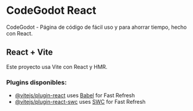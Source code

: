 # CodeGodot React

CodeGodot - Página de código de fácil uso y para ahorrar tiempo, hecho con React.

## React + Vite

Este proyecto usa Vite con React y HMR. 

### Plugins disponibles:

- [@vitejs/plugin-react](https://github.com/vitejs/vite-plugin-react/blob/main/packages/plugin-react) uses [Babel](https://babeljs.io/) for Fast Refresh
- [@vitejs/plugin-react-swc](https://github.com/vitejs/vite-plugin-react/blob/main/packages/plugin-react-swc) uses [SWC](https://swc.rs/) for Fast Refresh
